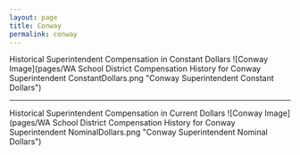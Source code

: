 ```yaml
---
layout: page
title: Conway
permalink: conway
---
```



Historical Superintendent Compensation in Constant Dollars
![Conway Image](pages/WA School District Compensation History for Conway Superintendent ConstantDollars.png "Conway Superintendent Constant Dollars")

___

Historical Superintendent Compensation in Current Dollars
![Conway Image](pages/WA School District Compensation History for Conway Superintendent NominalDollars.png "Conway Superintendent Nominal Dollars")